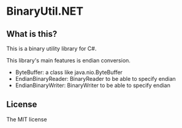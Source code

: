# BinaryUtil.NET


## What is this?
This is a binary utility library for C#.

This library's main features is endian conversion.
- ByteBuffer: a class like java.nio.ByteBuffer
- EndianBinaryReader: BinaryReader to be able to specify endian
- EndianBinaryWriter: BinaryWriter to be able to specify endian


## License
The MIT license
